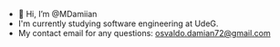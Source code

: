 - 👋 Hi, I’m @MDamiian
- I'm currently studying software engineering at UdeG.
- My contact email for any questions: osvaldo.damian72@gmail.com
